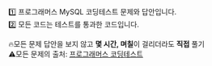 1️⃣ 프로그래머스 MySQL 코딩테스트 문제와 답안입니다.<br>
2️⃣ 모든 코드는 테스트를 통과한 코드입니다.

🔥모든 문제 답안을 보지 않고 **몇 시간, 며칠**이 걸리더라도 **직접** 풀기<br>
⚠️모든 문제의 출처: [프로그래머스 코딩테스트](https://programmers.co.kr/learn/challenges)
